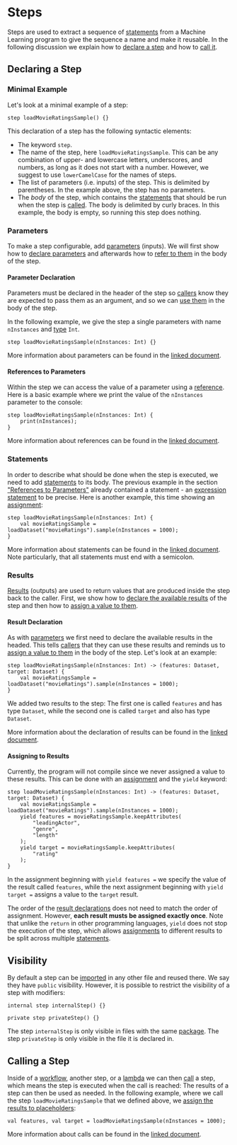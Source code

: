 # Steps

Steps are used to extract a sequence of [statements][statements] from a Machine Learning program to give the sequence a name and make it reusable. In the following discussion we explain how to [declare a step](#declaring-a-step) and how to [call it](#calling-a-step).

## Declaring a Step

### Minimal Example

Let's look at a minimal example of a step:

```
step loadMovieRatingsSample() {}
```

This declaration of a step has the following syntactic elements:
* The keyword `step`.
* The name of the step, here `loadMovieRatingsSample`. This can be any combination of upper- and lowercase letters, underscores, and numbers, as long as it does not start with a number. However, we suggest to use `lowerCamelCase` for the names of steps.
* The list of parameters (i.e. inputs) of the step. This is delimited by parentheses. In the example above, the step has no parameters.
* The _body_ of the step, which contains the [statements][statements] that should be run when the step is [called](#calling-a-step). The body is delimited by curly braces. In this example, the body is empty, so running this step does nothing.

### Parameters

To make a step configurable, add [parameters][parameters] (inputs). We will first show how to [declare parameters](#parameter-declaration) and afterwards how to [refer to them](#references-to-parameters) in the body of the step.
#### Parameter Declaration

Parameters must be declared in the header of the step so [callers](#calling-a-step) know they are expected to pass them as an argument, and so we can [use them](#references-to-parameters) in the body of the step.

In the following example, we give the step a single parameters with name `nInstances` and [type][types] `Int`.

```
step loadMovieRatingsSample(nInstances: Int) {}
```

More information about parameters can be found in the [linked document][parameters].

#### References to Parameters

Within the step we can access the value of a parameter using a [reference][references]. Here is a basic example where we print the value of the `nInstances` parameter to the console:

```
step loadMovieRatingsSample(nInstances: Int) {
    print(nInstances);
}
```

More information about references can be found in the [linked document][references].

### Statements

In order to describe what should be done when the step is executed, we need to add [statements][statements] to its body. The previous example in the section ["References to Parameters"](#references-to-parameters) already contained a statement - an [expression statement][expression-statements] to be precise. Here is another example, this time showing an [assignment][assignments]:

```
step loadMovieRatingsSample(nInstances: Int) {
    val movieRatingsSample = loadDataset("movieRatings").sample(nInstances = 1000);
}
```

More information about statements can be found in the [linked document][statements]. Note particularly, that all statements must end with a semicolon.

### Results

[Results][results] (outputs) are used to return values that are produced inside the step back to the caller. First, we show how to [declare the available results](#result-declaration) of the step and then how to [assign a value to them](#assigning-to-results).

#### Result Declaration

As with [parameters](#parameters) we first need to declare the available results in the headed. This tells [callers](#calling-a-step) that they can use these results and reminds us to [assign a value to them](#assigning-to-results) in the body of the step. Let's look at an example:

```
step loadMovieRatingsSample(nInstances: Int) -> (features: Dataset, target: Dataset) {
    val movieRatingsSample = loadDataset("movieRatings").sample(nInstances = 1000);
}
```

We added two results to the step: The first one is called `features` and has type `Dataset`, while the second one is called `target` and also has type `Dataset`.

More information about the declaration of results can be found in the [linked document][results].

#### Assigning to Results

Currently, the program will not compile since we never assigned a value to these results. This can be done with an [assignment][assignments] and the `yield` keyword:


```
step loadMovieRatingsSample(nInstances: Int) -> (features: Dataset, target: Dataset) {
    val movieRatingsSample = loadDataset("movieRatings").sample(nInstances = 1000);
    yield features = movieRatingsSample.keepAttributes(
        "leadingActor",
        "genre",
        "length"
    );
    yield target = movieRatingsSample.keepAttributes(
        "rating"
    );
}
```

In the assignment beginning with `yield features =` we specify the value of the result called `features`, while the next assignment beginning with `yield target =` assigns a value to the `target` result.

The order of the [result declarations](#result-declaration) does not need to match the order of assignment. However, **each result musts be assigned exactly once**. Note that unlike the `return` in other programming languages, `yield` does not stop the execution of the step, which allows [assignments][assignments] to different results to be split across multiple [statements][statements].

## Visibility

By default a step can be [imported][imports] in any other file and reused there. We say they have `public` visibility. However, it is possible to restrict the visibility of a step with modifiers:

```
internal step internalStep() {}

private step privateStep() {}
```

The step `internalStep` is only visible in files with the same [package][packages]. The step `privateStep` is only visible in the file it is declared in.

## Calling a Step

Inside of a [workflow][workflows], another step, or a [lambda][lambdas] we can then [call][calls] a step, which means the step is executed when the call is reached: The results of a step can then be used as needed. In the following example, where we call the step `loadMovieRatingsSample` that we defined above, we [assign the results to placeholders][assignments-to-placeholders]:

```
val features, val target = loadMovieRatingsSample(nInstances = 1000);
```

More information about calls can be found in the [linked document][calls].

[imports]: ../common/imports.md
[parameters]: ../common/parameters.md
[results]: ../common/results.md
[types]: ../common/types.md
[packages]: ../common/packages.md
[statements]: ./statements.md
[assignments]: ./statements.md#assignments
[assignments-to-placeholders]: ./statements.md#assigning-placeholders
[expression-statements]: ./statements.md#expression-statements
[calls]: ./expressions.md#calls
[lambdas]: ./expressions.md#lambdas
[references]: ./expressions.md#references
[workflows]: ./workflows.md
